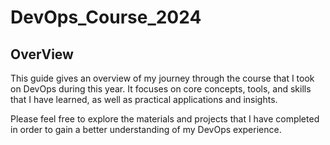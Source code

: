 # DevOps_Course_2024

## OverView

This guide gives an overview of my journey through the course that I took on DevOps during this year. It focuses on core concepts, tools, and skills that I have learned, as well as practical applications and insights.

Please feel free to explore the materials and projects that I have completed in order to gain a better understanding of my DevOps experience.
